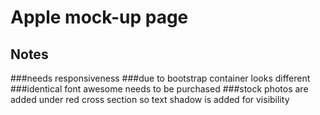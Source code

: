 # Apple mock-up page

## Notes
###needs responsiveness 
###due to bootstrap container looks different 
###identical font awesome needs to be purchased
###stock photos are added under red cross section so text shadow is added for visibility
